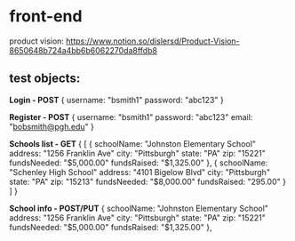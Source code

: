 # front-end

product vision: https://www.notion.so/dislersd/Product-Vision-8650648b724a4bb6b6062270da8ffdb8


## test objects:

**Login - POST**
    {
        username: "bsmith1"
        password: "abc123"
    }

**Register - POST**
    {
        username: "bsmith1"
        password: "abc123"
        email: "bobsmith@pgh.edu"
    }

**Schools list - GET**
    {
        [
            {
                schoolName: "Johnston Elementary School"
                address: "1256 Franklin Ave"
                city: "Pittsburgh"
                state: "PA"
                zip: "15221"
                fundsNeeded: "$5,000.00"
                fundsRaised: "$1,325.00"
            },
            {
                schoolName: "Schenley High School"
                address: "4101 Bigelow Blvd"
                city: "Pittsburgh"
                state: "PA"
                zip: "15213"
                fundsNeeded: "$8,000.00"
                fundsRaised: "295.00"
            }
        ]
    }

**School info - POST/PUT**
    {
        schoolName: "Johnston Elementary School"
        address: "1256 Franklin Ave"
        city: "Pittsburgh"
        state: "PA"
        zip: "15221"
        fundsNeeded: "$5,000.00"
        fundsRaised: "$1,325.00"
    },